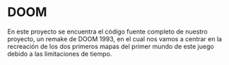 # DOOM
En este proyecto se encuentra el código fuente completo de nuestro proyecto, un remake de DOOM 1993, en el cual nos vamos a centrar en la recreación de los dos primeros mapas del primer mundo de este juego debido a las limitaciones de tiempo.
